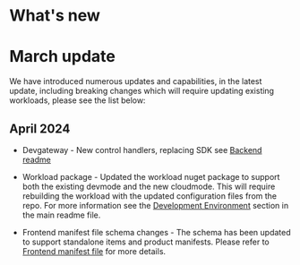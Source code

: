 # What's new

# March update

We have introduced numerous updates and capabilities, in the latest update, including breaking changes which will require updating existing workloads, please see the list below:

## April 2024
- Devgateway - New control handlers, replacing SDK see [Backend readme](/Backend/README.md)

- Workload package - Updated the workload nuget package to support both the existing devmode and the new cloudmode. This will require rebuilding the workload with the updated configuration files from the repo. For more information see the [Development Environment](/README.md#development-environment) section in the main readme file.

- Frontend manifest file schema changes - The schema has been updated to support standalone items and product manifests. Please refer to [Frontend manifest file](/Frontend/frontendManifest.md) for more details.